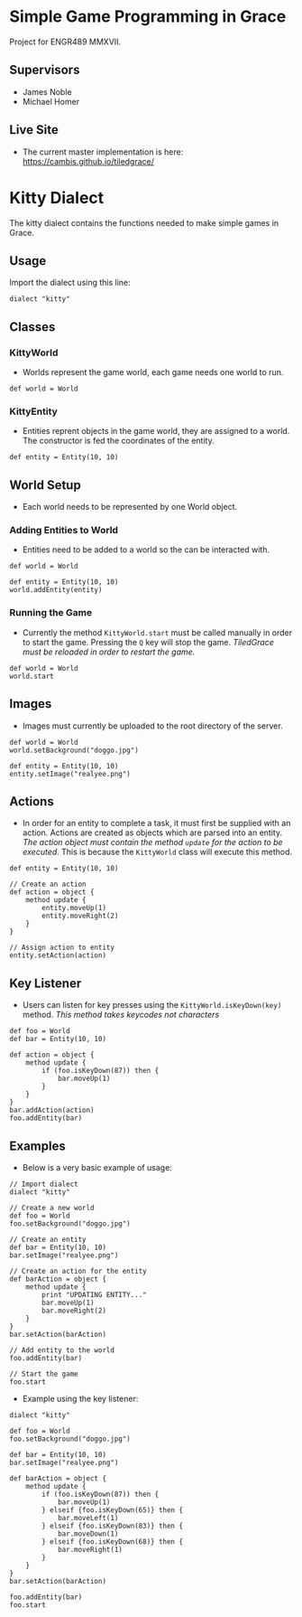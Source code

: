 # Simple Game Programming in Grace
Project for ENGR489 MMXVII. 

## Supervisors
- James Noble
- Michael Homer

## Live Site
- The current master implementation is here:
https://cambis.github.io/tiledgrace/

# Kitty Dialect
The kitty dialect contains the functions needed to make simple games in Grace.

## Usage
Import the dialect using this line:
````grace
dialect "kitty"
````

## Classes
### KittyWorld
- Worlds represent the game world, each game needs one world to run.
````grace
def world = World
````

### KittyEntity
- Entities reprent objects in the game world, they are assigned to a world. The constructor is fed the coordinates of the entity.
````grace
def entity = Entity(10, 10)
````

## World Setup
- Each world needs to be represented by one World object.

### Adding Entities to World
- Entities need to be added to a world so the can be interacted with.
````grace
def world = World

def entity = Entity(10, 10)
world.addEntity(entity)
```` 
### Running the Game
- Currently the method `KittyWorld.start` must be called manually in order to start the game. Pressing the `Q` key will stop the game. *TiledGrace must be reloaded in order to restart the game.*
````grace
def world = World
world.start
````

## Images
- Images must currently be uploaded to the root directory of the server. 
````grace
def world = World
world.setBackground("doggo.jpg")

def entity = Entity(10, 10)
entity.setImage("realyee.png")
````

## Actions
- In order for an entity to complete a task, it must first be supplied with an action. Actions are created as objects which are parsed into an entity. *The action object must contain the method `update` for the action to be executed*. This is because the `KittyWorld` class will execute this method.
````grace
def entity = Entity(10, 10)

// Create an action
def action = object {
    method update {
        entity.moveUp(1)
        entity.moveRight(2)
    }
}

// Assign action to entity
entity.setAction(action)
````

## Key Listener
- Users can listen for key presses using the `KittyWorld.isKeyDown(key)` method. *This method takes keycodes not characters*
````grace
def foo = World
def bar = Entity(10, 10)

def action = object {
    method update {
        if (foo.isKeyDown(87)) then {
            bar.moveUp(1)
        }
    }
}
bar.addAction(action)
foo.addEntity(bar)
````

## Examples
- Below is a very basic example of usage:
````grace
// Import dialect
dialect "kitty"

// Create a new world
def foo = World
foo.setBackground("doggo.jpg")

// Create an entity
def bar = Entity(10, 10)
bar.setImage("realyee.png")

// Create an action for the entity
def barAction = object {
    method update {
        print "UPDATING ENTITY..."
        bar.moveUp(1)   
        bar.moveRight(2)
    }
}
bar.setAction(barAction)

// Add entity to the world
foo.addEntity(bar)

// Start the game
foo.start
````
- Example using the key listener:
````grace
dialect "kitty"

def foo = World
foo.setBackground("doggo.jpg")

def bar = Entity(10, 10)
bar.setImage("realyee.png")

def barAction = object {
    method update {
        if (foo.isKeyDown(87)) then {
            bar.moveUp(1)
        } elseif {foo.isKeyDown(65)} then {
            bar.moveLeft(1)
        } elseif {foo.isKeyDown(83)} then {
            bar.moveDown(1)   
        } elseif {foo.isKeyDown(68)} then {
            bar.moveRight(1)
        }
    }
}
bar.setAction(barAction)

foo.addEntity(bar)
foo.start
````